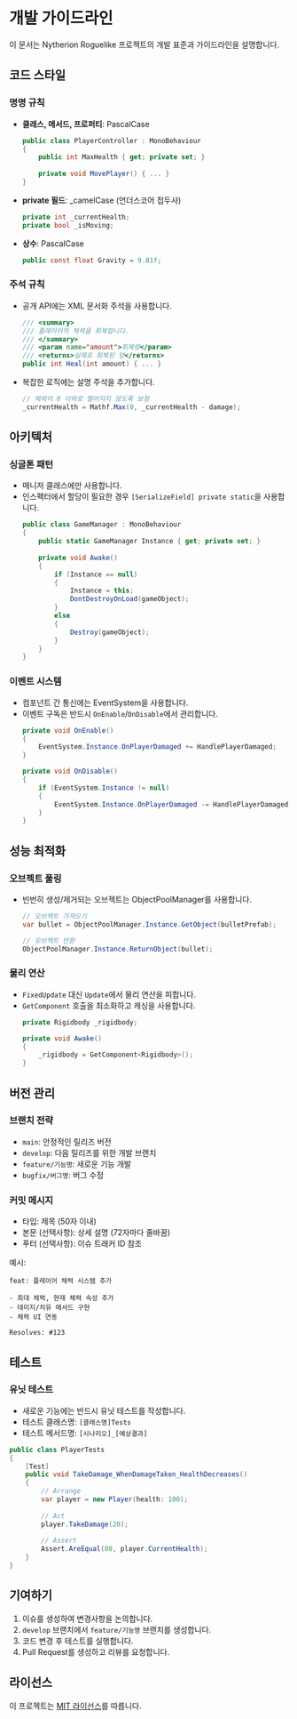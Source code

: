 # 개발 가이드라인

이 문서는 Nytherion Roguelike 프로젝트의 개발 표준과 가이드라인을 설명합니다.

## 코드 스타일

### 명명 규칙
- **클래스, 메서드, 프로퍼티**: PascalCase
  ```csharp
  public class PlayerController : MonoBehaviour
  {
      public int MaxHealth { get; private set; }
      
      private void MovePlayer() { ... }
  }
  ```

- **private 필드**: _camelCase (언더스코어 접두사)
  ```csharp
  private int _currentHealth;
  private bool _isMoving;
  ```

- **상수**: PascalCase
  ```csharp
  public const float Gravity = 9.81f;
  ```

### 주석 규칙
- 공개 API에는 XML 문서화 주석을 사용합니다.
  ```csharp
  /// <summary>
  /// 플레이어의 체력을 회복합니다.
  /// </summary>
  /// <param name="amount">회복량</param>
  /// <returns>실제로 회복된 양</returns>
  public int Heal(int amount) { ... }
  ```

- 복잡한 로직에는 설명 주석을 추가합니다.
  ```csharp
  // 체력이 0 이하로 떨어지지 않도록 보정
  _currentHealth = Mathf.Max(0, _currentHealth - damage);
  ```

## 아키텍처

### 싱글톤 패턴
- 매니저 클래스에만 사용합니다.
- 인스펙터에서 할당이 필요한 경우 `[SerializeField] private static`을 사용합니다.
  ```csharp
  public class GameManager : MonoBehaviour
  {
      public static GameManager Instance { get; private set; }
      
      private void Awake()
      {
          if (Instance == null)
          {
              Instance = this;
              DontDestroyOnLoad(gameObject);
          }
          else
          {
              Destroy(gameObject);
          }
      }
  }
  ```

### 이벤트 시스템
- 컴포넌트 간 통신에는 EventSystem을 사용합니다.
- 이벤트 구독은 반드시 `OnEnable`/`OnDisable`에서 관리합니다.
  ```csharp
  private void OnEnable()
  {
      EventSystem.Instance.OnPlayerDamaged += HandlePlayerDamaged;
  }

  private void OnDisable()
  {
      if (EventSystem.Instance != null)
      {
          EventSystem.Instance.OnPlayerDamaged -= HandlePlayerDamaged;
      }
  }
  ```

## 성능 최적화

### 오브젝트 풀링
- 빈번히 생성/제거되는 오브젝트는 ObjectPoolManager를 사용합니다.
  ```csharp
  // 오브젝트 가져오기
  var bullet = ObjectPoolManager.Instance.GetObject(bulletPrefab);
  
  // 오브젝트 반환
  ObjectPoolManager.Instance.ReturnObject(bullet);
  ```

### 물리 연산
- `FixedUpdate` 대신 `Update`에서 물리 연산을 피합니다.
- `GetComponent` 호출을 최소화하고 캐싱을 사용합니다.
  ```csharp
  private Rigidbody _rigidbody;
  
  private void Awake()
  {
      _rigidbody = GetComponent<Rigidbody>();
  }
  ```

## 버전 관리

### 브랜치 전략
- `main`: 안정적인 릴리즈 버전
- `develop`: 다음 릴리즈를 위한 개발 브랜치
- `feature/기능명`: 새로운 기능 개발
- `bugfix/버그명`: 버그 수정

### 커밋 메시지
- 타입: 제목 (50자 이내)
- 본문 (선택사항): 상세 설명 (72자마다 줄바꿈)
- 푸터 (선택사항): 이슈 트래커 ID 참조

예시:
```
feat: 플레이어 체력 시스템 추가

- 최대 체력, 현재 체력 속성 추가
- 데미지/치유 메서드 구현
- 체력 UI 연동

Resolves: #123
```

## 테스트

### 유닛 테스트
- 새로운 기능에는 반드시 유닛 테스트를 작성합니다.
- 테스트 클래스명: `[클래스명]Tests`
- 테스트 메서드명: `[시나리오]_[예상결과]`

```csharp
public class PlayerTests
{
    [Test]
    public void TakeDamage_WhenDamageTaken_HealthDecreases()
    {
        // Arrange
        var player = new Player(health: 100);
        
        // Act
        player.TakeDamage(20);
        
        // Assert
        Assert.AreEqual(80, player.CurrentHealth);
    }
}
```

## 기여하기

1. 이슈를 생성하여 변경사항을 논의합니다.
2. `develop` 브랜치에서 `feature/기능명` 브랜치를 생성합니다.
3. 코드 변경 후 테스트를 실행합니다.
4. Pull Request를 생성하고 리뷰를 요청합니다.

## 라이선스

이 프로젝트는 [MIT 라이선스](LICENSE)를 따릅니다.

